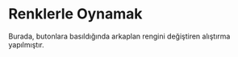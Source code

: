 # Renklerle Oynamak

Burada, butonlara basıldığında arkaplan rengini değiştiren alıştırma yapılmıştır.

